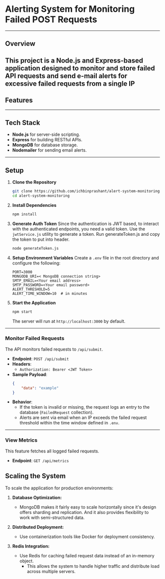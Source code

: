 # Alerting System for Monitoring Failed POST Requests


---

## Overview
This project is a Node.js and Express-based application designed to monitor and store failed API requests and send e-mail alerts for excessive failed requests from a single IP
---

## Features

---

## Tech Stack
- **Node.js** for server-side scripting.
- **Express** for building RESTful APIs.
- **MongoDB** for database storage.
- **Nodemailer** for sending email alerts.

---

## Setup

1. **Clone the Repository**
   ```bash
   git clone https://github.com/ichbinprashant/alert-system-monitoring.git
   cd alert-system-monitoring
   ```

2. **Install Dependencies**
   ```bash
   npm install
   ```
4. **Generate Auth Token**
    Since the authentication is JWT based, to interact with the authenticated endpoints, you need a valid token. Use the `jwtService.js` utility to generate a token. Run generateToken.js and copy the token to put into header. 
    ```bash
    node generateToken.js
    ```
    
3. **Setup Environment Variables**
   Create a `.env` file in the root directory and configure the following:
   ```env
   PORT=3000
   MONGODB_URI=< MongoDB connection string>
   SMTP_EMAIL=<Your email address>
   SMTP_PASSWORD=<Your email password>
   ALERT_THRESHOLD=5
   ALERT_TIME_WINDOW=10  # in minutes
   ```

4. **Start the Application**
   ```bash
   npm start
   ```
   The server will run at `http://localhost:3000` by default.

---


### Monitor Failed Requests
The API monitors failed requests to `/api/submit`. 

- **Endpoint**: `POST /api/submit`
- **Headers**:
  - `Authorization: Bearer <JWT Token>`
- **Sample Payload**:
  ```json
  {
      "data": "example"
  }
  ```
- **Behavior**:
  - If the token is invalid or missing, the request logs an entry to the database (`FailedRequest` collection).
  - Alerts are sent via email when an IP exceeds the failed request threshold within the time window defined in `.env`.

---

### View Metrics

This feature fetches all logged failed requests.

- **Endpoint**: `GET /api/metrics`

## Scaling the System

To scale the application for production environments:

1. **Database Optimization:**
   - MongoDB makes it fairly easy to scale horizontally since it's design offers sharding and replication. And it also provides flexibility to work with semi-structured data.

2. **Distributed Deployment:**
   - Use containerization tools like Docker for deployment consistency.

3. **Redis Integration:**
   - Use Redis for caching failed request data instead of an in-memory object.
     - This allows the system to handle higher traffic and distribute load across multiple servers.
     




